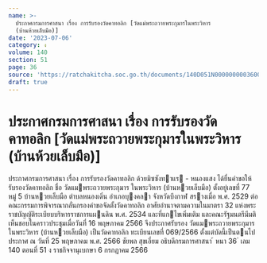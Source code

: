 ```yaml
---
name: >-
  ประกาศกรมการศาสนา เรื่อง การรับรองวัดคาทอลิก [วัดแม่พระถวายพระกุมารในพระวิหาร
  (บ้านห้วยเล็บมือ)]
date: '2023-07-06'
category: ง
volume: 140
section: 51
page: 36
source: 'https://ratchakitcha.soc.go.th/documents/140D051N0000000003600.pdf'
draft: true
---
```


# ประกาศกรมการศาสนา เรื่อง การรับรองวัดคาทอลิก [วัดแม่พระถวายพระกุมารในพระวิหาร (บ้านห้วยเล็บมือ)]

ประกาศกรมการศาสนา เรื่อง การรับรองวัดคาทอลิก ด้วยมิซซังทาแร - หนองแสง ได้ยื่นคําขอให้รับรองวัดคาทอลิก ชื่อ วัดแมพระถวายพระกุมาร ในพระวิหาร (บ้านหวยเล็บมือ) ตั้งอยู่เลขที่ 77 หมู่ 5 บ้านหวยเล็บมือ ตําบลหนองเดิ่น อําเภอบุงคลา จังหวัดบึงกาฬ สรางเมื่อ พ.ศ. 2529 ต่อคณะกรรมการพิจารณากลั่นกรองคําขอจัดตั้งวัดคาทอลิก อาศัยอํานาจตามความในมาตรา 32 แห่งพระราชบัญญัติระเบียบบริหารราชการแผนดิน พ.ศ. 2534 และที่แกไขเพิ่มเติม และคณะรัฐมนตรีมีมติเห็นชอบในคราวประชุมเมื่อวันที่ 16 พฤษภาคม 2566 จึงประกาศรับรอง วัดแมพระถวายพระกุมารในพระวิหาร (บ้านหวยเล็บมือ) เป็นวัดคาทอลิก ทะเบียนเลขที่ 069/2566 ตั้งแต่บัดนี้เป็นตนไป ประกาศ ณ วันที่ 25 พฤษภาคม พ.ศ. 2566 ชัยพล สุขเอี่ยม อธิบดีกรมการศาสนา ้ หนา 36 ่ เลม 140 ตอนที่ 51 ง ราชกิจจานุเบกษา 6 กรกฎาคม 2566
